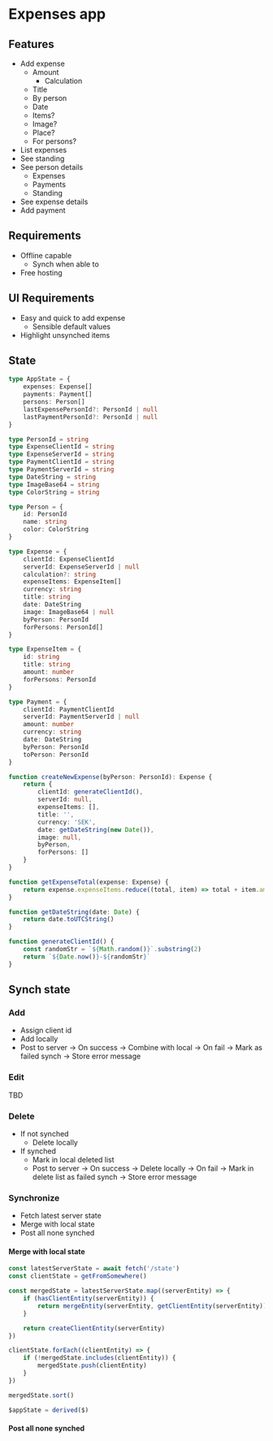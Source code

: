 # Expenses app

## Features

- Add expense
  - Amount
    - Calculation
  - Title
  - By person
  - Date
  - Items?
  - Image?
  - Place?
  - For persons?
- List expenses
- See standing
- See person details
  - Expenses
  - Payments
  - Standing
- See expense details
- Add payment

## Requirements

- Offline capable
  - Synch when able to
- Free hosting

## UI Requirements

- Easy and quick to add expense
  - Sensible default values
- Highlight unsynched items

## State

```ts
type AppState = {
	expenses: Expense[]
	payments: Payment[]
	persons: Person[]
	lastExpensePersonId?: PersonId | null
	lastPaymentPersonId?: PersonId | null
}

type PersonId = string
type ExpenseClientId = string
type ExpenseServerId = string
type PaymentClientId = string
type PaymentServerId = string
type DateString = string
type ImageBase64 = string
type ColorString = string

type Person = {
	id: PersonId
	name: string
	color: ColorString
}

type Expense = {
	clientId: ExpenseClientId
	serverId: ExpenseServerId | null
	calculation?: string
	expenseItems: ExpenseItem[]
	currency: string
	title: string
	date: DateString
	image: ImageBase64 | null
	byPerson: PersonId
	forPersons: PersonId[]
}

type ExpenseItem = {
	id: string
	title: string
	amount: number
	forPersons: PersonId
}

type Payment = {
	clientId: PaymentClientId
	serverId: PaymentServerId | null
	amount: number
	currency: string
	date: DateString
	byPerson: PersonId
	toPerson: PersonId
}
```

```ts
function createNewExpense(byPerson: PersonId): Expense {
	return {
		clientId: generateClientId(),
		serverId: null,
		expenseItems: [],
		title: '',
		currency: 'SEK',
		date: getDateString(new Date()),
		image: null,
		byPerson,
		forPersons: []
	}
}
```

```ts
function getExpenseTotal(expense: Expense) {
	return expense.expenseItems.reduce((total, item) => total + item.amount, 0)
}

function getDateString(date: Date) {
	return date.toUTCString()
}

function generateClientId() {
	const randomStr = `${Math.random()}`.substring(2)
	return `${Date.now()}-${randomStr}`
}
```

## Synch state

### Add

- Assign client id
- Add locally
- Post to server
  -> On success -> Combine with local
  -> On fail -> Mark as failed synch -> Store error message

### Edit

TBD

### Delete

- If not synched
  - Delete locally
- If synched
  - Mark in local deleted list
  - Post to server
    -> On success -> Delete locally
    -> On fail -> Mark in delete list as failed synch -> Store error message

### Synchronize

- Fetch latest server state
- Merge with local state
- Post all none synched

#### Merge with local state

```ts
const latestServerState = await fetch('/state')
const clientState = getFromSomewhere()

const mergedState = latestServerState.map((serverEntity) => {
	if (hasClientEntity(serverEntity)) {
		return mergeEntity(serverEntity, getClientEntity(serverEntity))
	}

	return createClientEntity(serverEntity)
})

clientState.forEach((clientEntity) => {
	if (!mergedState.includes(clientEntity)) {
		mergedState.push(clientEntity)
	}
})

mergedState.sort()

$appState = derived($)
```

#### Post all none synched

```ts

```
